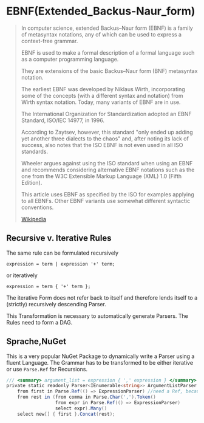 
# EBNF(Extended_Backus-Naur_form) 

> In computer science, extended Backus–Naur form (EBNF) 
> is a family of metasyntax notations, 
> any of which can be used to express a context-free grammar.  
> 
> EBNF is used to make a formal description of a formal language 
> such as a computer programming language. 
> 
> They are extensions of the basic Backus–Naur form (BNF) metasyntax notation.
>
> The earliest EBNF was developed by Niklaus Wirth, incorporating some of the concepts 
> (with a different syntax and notation) from Wirth syntax notation. 
> Today, many variants of EBNF are in use.
>
> The International Organization for Standardization adopted an EBNF Standard, 
> ISO/IEC 14977, in 1996.
>
> According to Zaytsev, however, 
> this standard "only ended up adding yet another three dialects to the chaos" and, 
> after noting its lack of success, 
> also notes that the ISO EBNF is not even used in all ISO standards.
>
> Wheeler argues against using the ISO standard when using an EBNF 
> and recommends considering alternative EBNF notations 
> such as the one from the W3C Extensible Markup Language (XML) 1.0 (Fifth Edition).
>
> This article uses EBNF as specified by the ISO for examples applying to all EBNFs. 
> Other EBNF variants use somewhat different syntactic conventions.
>
> [Wikipedia](https://en.wikipedia.org/wiki/Extended%20Backus%E2%80%93Naur%20form) 


## Recursive v. Iterative Rules 

The same rule can be formulated recursively  
```ebnf
expression = term | expression '+' term;
```
or iteratively  
```ebnf
expression = term { '+' term };
```

The iterative Form does not refer back to itself and therefore 
lends itself to a (strictly) recursively descending Parser. 

This Transformation is necessary to automatically generate Parsers. 
The Rules need to form a DAG. 

## Sprache,NuGet 

This is a very popular NuGet Package to dynamically write a Parser using a fluent Language. 
The Grammar has to be transformed to be either iterative or use `Parse.Ref` for Recursions. 

```cs
/// <summary> argument_list = expression { ',' expression } </summary>
private static readonly Parser<IEnumerable<string>> ArgumentListParser =
    from first in Parse.Ref(() => ExpressionParser) //need a Ref, because recursive 
    from rest in (from comma in Parse.Char(',').Token()
                  from expr in Parse.Ref(() => ExpressionParser)
                  select expr).Many()
    select new[] { first }.Concat(rest);
```

